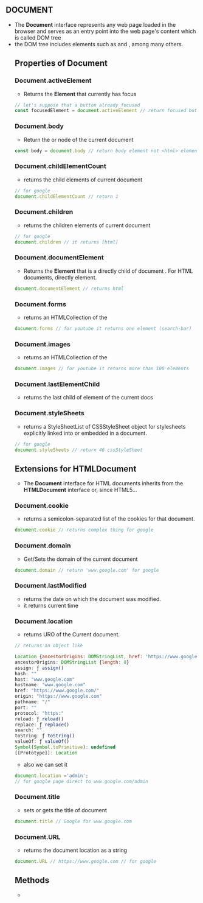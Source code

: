 ## DOCUMENT
* The **Document** interface represents any web page loaded in the browser and serves as an entry point into the web page's content which is called DOM tree
* the DOM tree includes elements such as <body> and <table>, among many others.

## Properties of Document

### Document.activeElement
* Returns the **Element** that currently has focus

```js
// let's suppose that a button already focused
const focusedElement = document.activeElement // return focused button
```

### Document.body
* Return the **<body>** or **<frameset>** node of the current document
```js
const body = document.body // return body element not <html> element
```

### Document.childElementCount
* returns the child elements of current document

```js
// for google
document.childElementCount // return 1
```

### Document.children
* returns the children elements of current document
```js
// for google
document.children // it returns [html]
```

### Document.documentElement
* Returns the **Element** that is a directly child of document . For HTML documents, directly <html> element.

```js
document.documentElement // returns html
```

### Document.forms
* returns an HTMLCollection of the **<form>**
```js
document.forms // for youtube it returns one element (search-bar)
```

### Document.images
* returns an HTMLCollection of the **<img>**
```js
document.images // for youtube it returns more than 100 elements
```

### Document.lastElementChild
* returns the last child of element of the current docs

### Document.styleSheets
* returns a StyleSheetList of CSSStyleSheet object for stylesheets explicitly linked into or embedded  in a document.

```js
// for google
document.styleSheets // return 46 cssStyleSheet
```

## Extensions for HTMLDocument
* The **Document** interface for HTML documents inherits from the **HTMLDocument** interface or, since HTML5...

### Document.cookie
* returns a semicolon-separated list of the cookies for that document.
```js
document.cookie // returns complex thing for google
```

### Document.domain
* Get/Sets the domain of the current document
```js
document.domain // return 'www.google.com' for google
```

### Document.lastModified
* returns the date on which the document was modified.
* it returns current time

 ### Document.location
 * returns URO of the Current document.
 ```js
 // returns an object like

 Location {ancestorOrigins: DOMStringList, href: 'https://www.google.com/', origin: 'https://www.google.com', protocol: 'https:', host: 'www.google.com', …}
ancestorOrigins: DOMStringList {length: 0}
assign: ƒ assign()
hash: ""
host: "www.google.com"
hostname: "www.google.com"
href: "https://www.google.com/"
origin: "https://www.google.com"
pathname: "/"
port: ""
protocol: "https:"
reload: ƒ reload()
replace: ƒ replace()
search: ""
toString: ƒ toString()
valueOf: ƒ valueOf()
Symbol(Symbol.toPrimitive): undefined
[[Prototype]]: Location
 ```

 * also we can set it
 ```js
 document.location ='admin';
 // for google page direct to www.google.com/admin
 ```

 ### Document.title
 * sets or gets the title of document
 ```js
 document.title // Google for www.google.com
 ```
 ### Document.URL
 * returns the document location as a string
 ```js
 document.URL // https://www.google.com // for google
 ```

 ## Methods
 * 